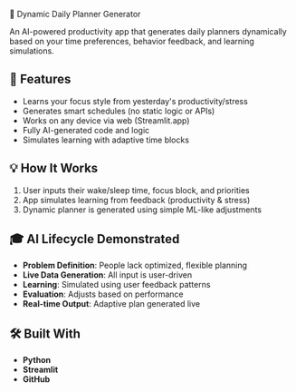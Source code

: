  🧠 Dynamic Daily Planner Generator

An AI-powered productivity app that generates daily planners dynamically based on your time preferences, behavior feedback, and learning simulations.

## 🚀 Features

- Learns your focus style from yesterday's productivity/stress
- Generates smart schedules (no static logic or APIs)
- Works on any device via web (Streamlit.app)
- Fully AI-generated code and logic
- Simulates learning with adaptive time blocks

## 💡 How It Works

1. User inputs their wake/sleep time, focus block, and priorities
2. App simulates learning from feedback (productivity & stress)
3. Dynamic planner is generated using simple ML-like adjustments

## 🎓 AI Lifecycle Demonstrated

- **Problem Definition**: People lack optimized, flexible planning
- **Live Data Generation**: All input is user-driven
- **Learning**: Simulated using user feedback patterns
- **Evaluation**: Adjusts based on performance
- **Real-time Output**: Adaptive plan generated live

## 🛠 Built With

- **Python**
- **Streamlit**
- **GitHub**
